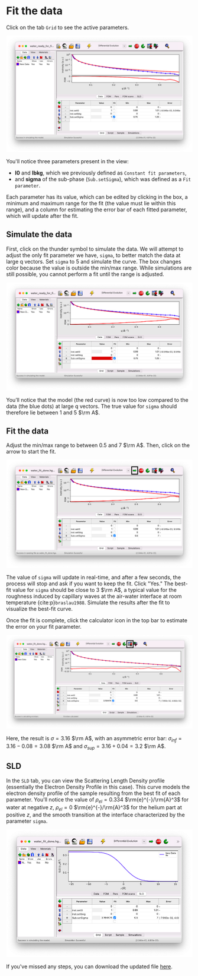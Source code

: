 # Fit the data

Click on the tab `Grid` to see the active parameters.

![](images/fit-grid.png)

You'll notice three parameters present in the view:
- **I0** and **Ibkg**, which we previously defined as `Constant fit parameters`,
- and **sigma** of the sub-phase (`Sub.setSigma`), which was defined as a `Fit parameter`.

Each parameter has its value, which can be edited by clicking in the box, a minimum and maximum range for the fit (the value must lie within this range), and a column for estimating the error bar of each fitted parameter, which will update after the fit.

## Simulate the data

First, click on the thunder symbol to simulate the data. We will attempt to adjust the only fit parameter we have, `sigma`, to better match the data at large q vectors. Set `sigma` to $5$ and simulate the curve. The box changes color because the value is outside the min/max range. While simulations are still possible, you cannot perform a fit until the range is adjusted.

![](images/fit-sigma-5.png)

You’ll notice that the model (the red curve) is now too low compared to the data (the blue dots) at large q vectors. The true value for `sigma` should therefore lie between $1$ and $5$ $\rm A$.

## Fit the data

Adjust the min/max range to between $0.5$ and $7$ $\rm A$. Then, click on the arrow to start the fit.

![](images/fit-start.png)

The value of `sigma` will update in real-time, and after a few seconds, the process will stop and ask if you want to keep the fit. Click "Yes." The best-fit value for `sigma` should be close to $3$ $\rm A$, a typical value for the roughness induced by capillary waves at the air-water interface at room temperature {cite:p}`braslau1988`. Simulate the results after the fit to visualize the best-fit curve.

Once the fit is complete, click the calculator icon in the top bar to estimate the error on your fit parameter.

![](images/fit-done.png)

Here, the result is $\sigma = 3.16$ $\rm A$, with an asymmetric error bar: $\sigma_{inf} = 3.16 - 0.08 = 3.08$ $\rm A$ and $\sigma_{sup} = 3.16 + 0.04 = 3.2$ $\rm A$.

## SLD

In the `SLD` tab, you can view the Scattering Length Density profile (essentially the Electron Density Profile in this case). This curve models the electron density profile of the sample resulting from the best fit of each parameter. You'll notice the value of $\rho_{el} = 0.334$ $\rm{e}^{-}/\rm{A}^3$ for water at negative $z$, $\rho_{el} = 0$ $\rm{e}^{-}/\rm{A}^3$ for the helium part at positive $z$, and the smooth transition at the interface characterized by the parameter `sigma`.

![](images/fit-sld.png)

If you've missed any steps, you can download the updated file [here](../../../_static/water_fit_done.hgx).
